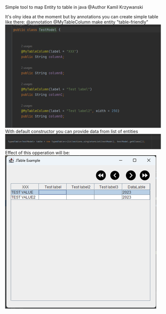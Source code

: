 Simple tool to map Entity to table in java 
@Author Kamil Krzywanski


It's olny idea at the moment but by annotations you can create simple table
like there: 
@annotation @MyTableColumn make entity "table-friendly"
![img_4.png](images/img_4.png)
With default constructor you can provide data from list of entities
![img_1.png](images/img_1.png)
Effect of this opperation will be: 
![img_3.png](images/img_3.png)